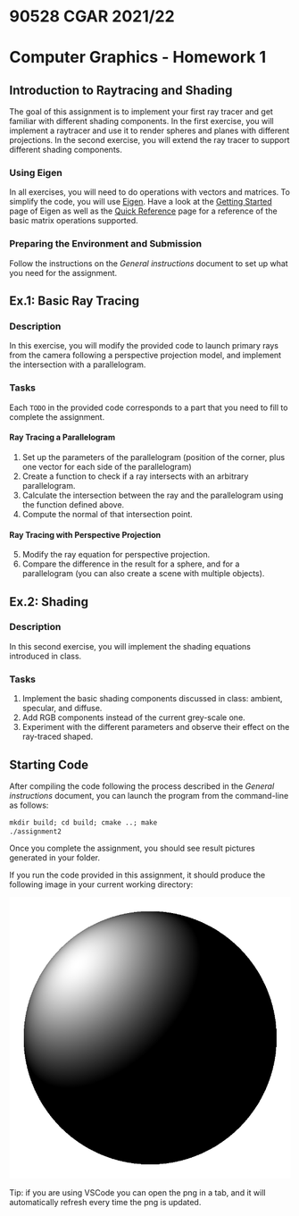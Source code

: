 90528 CGAR 2021/22 
==================
Computer Graphics -  Homework 1
==============================================

Introduction to Raytracing and Shading
--------------------------------------

The goal of this assignment is to implement your first ray tracer and get familiar with different shading components.
In the first exercise, you will implement a raytracer and use it to render spheres and planes with different projections.
In the second exercise, you will extend the ray tracer to support different shading components.

### Using Eigen

In all exercises, you will need to do operations with vectors and matrices. To simplify the code, you will use [Eigen](http://eigen.tuxfamily.org/).
Have a look at the [Getting Started](http://eigen.tuxfamily.org/dox/GettingStarted.html) page of Eigen as well as the [Quick Reference](http://eigen.tuxfamily.org/dox/group__QuickRefPage.html) page for a reference of the basic matrix operations supported.

### Preparing the Environment and Submission

Follow the instructions on the *General instructions* document to set up what you need for the assignment.

Ex.1: Basic Ray Tracing
-----------------------

### Description

In this exercise, you will modify the provided code to launch primary rays from the camera following a perspective projection model, and implement the intersection with a parallelogram.

### Tasks

Each `TODO` in the provided code corresponds to a part that you need to fill to complete the assignment.

#### Ray Tracing a Parallelogram
1. Set up the parameters of the parallelogram (position of the corner, plus one vector for each side of the parallelogram)
2. Create a function to check if a ray intersects with an arbitrary parallelogram.
3. Calculate the intersection between the ray and the parallelogram using the function defined above.
4. Compute the normal of that intersection point.

#### Ray Tracing with Perspective Projection
5. Modify the ray equation for perspective projection.
6. Compare the difference in the result for a sphere, and for a parallelogram (you can also create a scene with multiple objects).


Ex.2: Shading
-------------

### Description

In this second exercise, you will implement the shading equations introduced in class.

### Tasks

1. Implement the basic shading components discussed in class: ambient, specular, and diffuse.
2. Add RGB components instead of the current grey-scale one.
3. Experiment with the different parameters and observe their effect on the ray-traced shaped. 

Starting Code
-------------

After compiling the code following the process described in the *General instructions* document, you can launch the program from the command-line as follows:

```
mkdir build; cd build; cmake ..; make
./assignment2
```
Once you complete the assignment, you should see result pictures generated in your folder.

If you run the code provided in this assignment, it should produce the following image in your current working directory:

![](img/sphere.png?raw=true)

Tip: if you are using VSCode you can open the png in a tab, and it will automatically refresh every time the png is updated.
